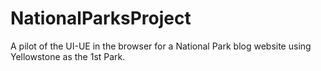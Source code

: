# NationalParksProject
A pilot of the UI-UE in the browser for a National Park blog website using Yellowstone as the 1st Park. 
